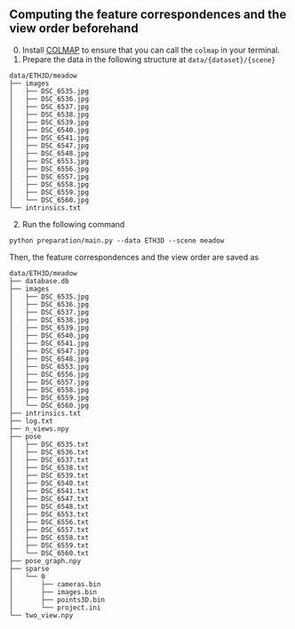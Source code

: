 ## Computing the feature correspondences and the view order beforehand

0. Install [COLMAP](https://github.com/colmap/colmap) to ensure that you can call the ``colmap`` in your terminal.
1. Prepare the data in the following structure at ``data/{dataset}/{scene}``
```dotnetcli
data/ETH3D/meadow
├── images
│   ├── DSC_6535.jpg
│   ├── DSC_6536.jpg
│   ├── DSC_6537.jpg
│   ├── DSC_6538.jpg
│   ├── DSC_6539.jpg
│   ├── DSC_6540.jpg
│   ├── DSC_6541.jpg
│   ├── DSC_6547.jpg
│   ├── DSC_6548.jpg
│   ├── DSC_6553.jpg
│   ├── DSC_6556.jpg
│   ├── DSC_6557.jpg
│   ├── DSC_6558.jpg
│   ├── DSC_6559.jpg
│   └── DSC_6560.jpg
└── intrinsics.txt

```
2. Run the following command
```
python preparation/main.py --data ETH3D --scene meadow 
```

Then, the feature correspondences and the view order are saved as
```
data/ETH3D/meadow
├── database.db
├── images
│   ├── DSC_6535.jpg
│   ├── DSC_6536.jpg
│   ├── DSC_6537.jpg
│   ├── DSC_6538.jpg
│   ├── DSC_6539.jpg
│   ├── DSC_6540.jpg
│   ├── DSC_6541.jpg
│   ├── DSC_6547.jpg
│   ├── DSC_6548.jpg
│   ├── DSC_6553.jpg
│   ├── DSC_6556.jpg
│   ├── DSC_6557.jpg
│   ├── DSC_6558.jpg
│   ├── DSC_6559.jpg
│   └── DSC_6560.jpg
├── intrinsics.txt
├── log.txt
├── n_views.npy
├── pose
│   ├── DSC_6535.txt
│   ├── DSC_6536.txt
│   ├── DSC_6537.txt
│   ├── DSC_6538.txt
│   ├── DSC_6539.txt
│   ├── DSC_6540.txt
│   ├── DSC_6541.txt
│   ├── DSC_6547.txt
│   ├── DSC_6548.txt
│   ├── DSC_6553.txt
│   ├── DSC_6556.txt
│   ├── DSC_6557.txt
│   ├── DSC_6558.txt
│   ├── DSC_6559.txt
│   └── DSC_6560.txt
├── pose_graph.npy
├── sparse
│   └── 0
│       ├── cameras.bin
│       ├── images.bin
│       ├── points3D.bin
│       └── project.ini
└── two_view.npy
```
